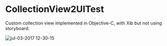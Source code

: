 # CollectionView2UITest
Custom collection view implemented in Objective-C, with Xib but not using storyboard.

![jul-03-2017 12-30-15](https://user-images.githubusercontent.com/1393085/27805932-6d3b406e-5fec-11e7-91fc-3e2e495c410f.gif)


